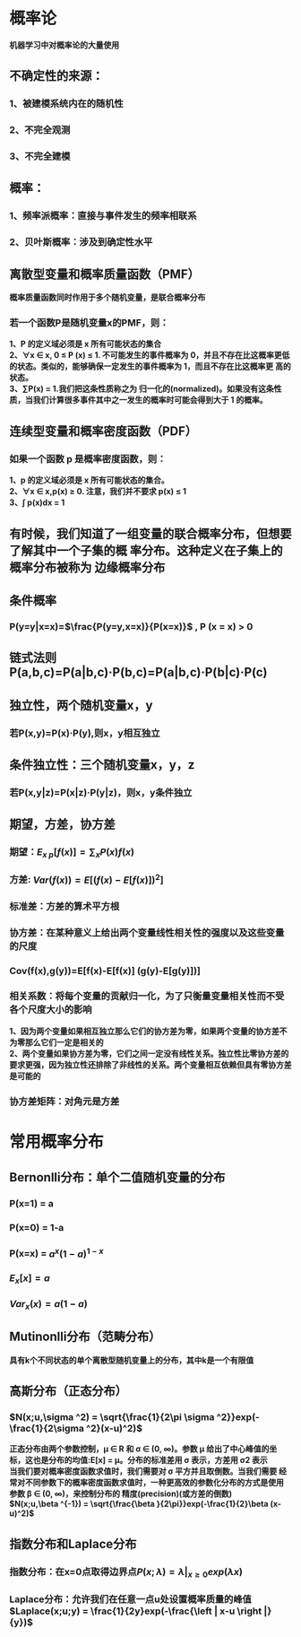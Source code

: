 # 概率论
**机器学习中对概率论的大量使用**
## 不确定性的来源：
### 1、被建模系统内在的随机性
### 2、不完全观测
### 3、不完全建模
## 概率：
### 1、频率派概率：直接与事件发生的频率相联系
### 2、贝叶斯概率：涉及到确定性水平
## 离散型变量和概率质量函数（PMF）
**概率质量函数同时作用于多个随机变量，是联合概率分布**
### 若一个函数P是随机变量x的PMF，则：
**1、P 的定义域必须是 x 所有可能状态的集合  
2、∀x ∈ x, 0 ≤ P (x) ≤ 1. 不可能发生的事件概率为 0，并且不存在比这概率更低 的状态。类似的，能够确保一定发生的事件概率为 1，而且不存在比这概率更 高的状态。  
3、∑P(x) = 1.我们把这条性质称之为 归一化的(normalized)。如果没有这条性质，当我们计算很多事件其中之一发生的概率时可能会得到大于 1 的概率。**  
## 连续型变量和概率密度函数（PDF）
### 如果一个函数 p 是概率密度函数，则：
**1、p 的定义域必须是 x 所有可能状态的集合。  
2、∀x ∈ x,p(x) ≥ 0. 注意，我们并不要求 p(x) ≤ 1  
3、∫ p(x)dx = 1**  
## 有时候，我们知道了一组变量的联合概率分布，但想要了解其中一个子集的概 率分布。这种定义在子集上的概率分布被称为 边缘概率分布
## 条件概率
### P(y=y|x=x)=$\frac{P(y=y,x=x)}{P(x=x)}$ , P (x = x) > 0
## 链式法则 P(a,b,c)=P(a|b,c)·P(b,c)=P(a|b,c)·P(b|c)·P(c)
## 独立性，两个随机变量x，y
### 若P(x,y)=P(x)·P(y),则x，y相互独立
## 条件独立性：三个随机变量x，y，z
### 若P(x,y|z)=P(x|z)·P(y|z)，则x，y条件独立
## 期望，方差，协方差
### 期望：$E_{x~p}[f(x)] = \sum_{x}P(x)f(x)$
### 方差: $Var(f(x)) = E[(f(x)-E[f(x)])^2]$
### 标准差：方差的算术平方根
### 协方差：在某种意义上给出两个变量线性相关性的强度以及这些变量的尺度
### Cov(f(x),g(y))=E[f(x)-E[f(x)] (g(y)-E[g(y)])]
### 相关系数：将每个变量的贡献归一化，为了只衡量变量相关性而不受各个尺度大小的影响
**1、因为两个变量如果相互独立那么它们的协方差为零，如果两个变量的协方差不为零那么它们一定是相关的  
2、两个变量如果协方差为零，它们之间一定没有线性关系。独立性比零协方差的要求更强，因为独立性还排除了非线性的关系。两个变量相互依赖但具有零协方差是可能的**  
### 协方差矩阵：对角元是方差
# 常用概率分布
## Bernonlli分布：单个二值随机变量的分布
### P(x=1) = a
### P(x=0) = 1-a
### P(x=x) = $a^{x}(1-a)^{1-x}$
### $E_{x}[x] = a$
### $Var_{x}(x) = a(1-a)$
## Mutinonlli分布（范畴分布）
**具有k个不同状态的单个离散型随机变量上的分布，其中k是一个有限值**
## 高斯分布（正态分布）
### $N(x;u,\sigma ^2) = \sqrt{\frac{1}{2\pi \sigma ^2}}exp(-\frac{1}{2\sigma ^2}(x-u)^2)$
**正态分布由两个参数控制，μ ∈ R 和 σ ∈ (0, ∞)。参数 μ 给出了中心峰值的坐标，这也是分布的均值:E[x] = μ。分布的标准差用 σ 表示，方差用 σ2 表示**  
**当我们要对概率密度函数求值时，我们需要对 σ 平方并且取倒数。当我们需要 经常对不同参数下的概率密度函数求值时，一种更高效的参数化分布的方式是使用 参数 β ∈ (0, ∞)，来控制分布的 精度(precision)(或方差的倒数)**  
**$N(x;u,\beta ^{-1}) = \sqrt{\frac{\beta }{2\pi}}exp(-\frac{1}{2}\beta (x-u)^2)$**
## 指数分布和Laplace分布
### 指数分布：在x=0点取得边界点$P(x;\lambda)=\lambda |_{x\geqslant0}exp(\lambda x)$
### Laplace分布：允许我们在任意一点u处设置概率质量的峰值$Laplace(x;u;y) = \frac{1}{2y}exp(-\frac{\left | x-u \right |}{y})$
